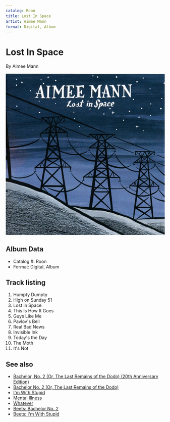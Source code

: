 ```yaml
---
catalog: Roon
title: Lost In Space
artist: Aimee Mann
format: Digital, Album
---
```


# Lost In Space

By Aimee Mann

![](../../assets/albumcovers/Aimee_Mann-Lost_In_Space.png)

## Album Data

- Catalog #: Roon
- Format: Digital, Album


## Track listing


1. Humpty Dumpty
2. High on Sunday 51
3. Lost in Space
4. This Is How It Goes
5. Guys Like Me
6. Pavlov's Bell
7. Real Bad News
8. Invisible Ink
9. Today's the Day
10. The Moth
11. It's Not


## See also

- [Bachelor, No. 2 (Or, The Last Remains of the Dodo) (20th Anniversary Edition)](Bachelor__No_2_Or__The_Last_Remains_of_the_Dodo_20th_Anniversary_Edition.md)
- [Bachelor No. 2 (Or, The Last Remains of the Dodo)](Bachelor_No_2_Or__The_Last_Remains_of_the_Dodo.md)
- [I'm With Stupid](Im_With_Stupid.md)
- [Mental Illness](Mental_Illness.md)
- [Whatever](Whatever.md)
- [Beets: Bachelor No. 2](../../Beets/Aimee_Mann/Bachelor_No_2.md)
- [Beets: I'm With Stupid](../../Beets/Aimee_Mann/Im_With_Stupid.md)
